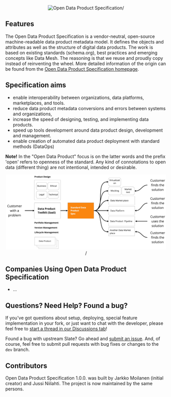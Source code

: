<p align="center">
  <img src="https://data-product-business.github.io/open-data-product-spec/images/logo-dps-ebd5a97d.png" alt="Open Data Product Specification" width="500">/
</p>

Features
------------

The Open Data Product Specification is a vendor-neutral, open-source machine-readable data product metadata model. It defines the objects and attributes as well as the structure of digital data products. The work is based on existing standards (schema.org), best practices and emerging concepts like Data Mesh. The reasoning is that we reuse and proudly copy instead of reinventing the wheel. More detailed information of the origin can be found from the [Open Data Product Specification homepage](https://www.dataproductbusiness.com/open-data-product-specification). 

Specification aims
------------

* enable interoperability between organizations, data platforms,  marketplaces, and tools. 
* reduce data product metadata conversions and errors between systems and organizations, 
* increase the speed of designing, testing, and implementing data products. 
* speed up tools development around data product design, development and management.
* enable creation of automated data product deployment with standard methods (DataOps)

**Note!** In the "Open Data Product" focus is on the latter words and the prefix 'open' refers to openness of the standard. Any kind of connotations to open data (different thing) are not intentional, intended or desirable. 

<p align="center">
  <img src="https://raw.githubusercontent.com/Data-Product-Business/open-data-product-spec/main/source/images/datapipeline-hydra.jpg" alt="Open Data Product Specification usage in data value chain" width="500">/
</p>


Companies Using Open Data Product Specification
---------------------------------

* ...


Questions? Need Help? Found a bug?
--------------------

If you've got questions about setup, deploying, special feature implementation in your fork, or just want to chat with the developer, please feel free to [start a thread in our Discussions tab](https://github.com/Data-Product-Business/open-data-product-spec/discussions)!

Found a bug with upstream Slate? Go ahead and [submit an issue](https://github.com/Data-Product-Business/open-data-product-spec/issues). And, of course, feel free to submit pull requests with bug fixes or changes to the `dev` branch.

Contributors
--------------------

Open Data Product Specification 1.0.0. was built by Jarkko Moilanen (initial creator) and Jussi Niilahti. The project is now maintained by the same persons.

